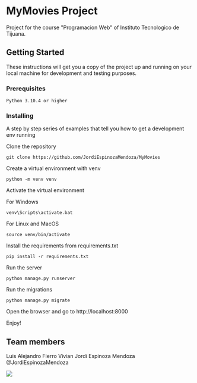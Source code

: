 # MyMovies Project

Project for the course "Programacion Web" of Instituto Tecnologico de Tijuana.

## Getting Started

These instructions will get you a copy of the project up and running on your local machine for development and testing purposes.

### Prerequisites

```
Python 3.10.4 or higher
```

### Installing

A step by step series of examples that tell you how to get a development env running

Clone the repository

```
git clone https://github.com/JordiEspinozaMendoza/MyMovies
```

Create a virtual environment with venv

```
python -m venv venv
```

Activate the virtual environment

For Windows

```
venv\Scripts\activate.bat
```

For Linux and MacOS

```
source venv/bin/activate
```

Install the requirements from requirements.txt

```
pip install -r requirements.txt
```

Run the server

```
python manage.py runserver
```

Run the migrations

```
python manage.py migrate
```

Open the browser and go to http://localhost:8000

Enjoy!

## Team members

Luis Alejandro Fierro Vivian
Jordi Espinoza Mendoza @JordiEspinozaMendoza

![](https://media.tenor.com/_XgpJ0xfp-4AAAAC/writing-kermit.gif)
